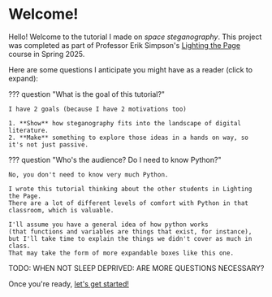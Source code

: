 # Welcome!

Hello! Welcome to the tutorial I made on *space steganography*.
This project was completed as part of Professor Erik Simpson's
[Lighting the Page](https://eriksimpson.sites.grinnell.edu/Connections/Digital/Lighting/index.html)
course in Spring 2025.

Here are some questions I anticipate you might have as a reader (click to expand):

??? question "What is the goal of this tutorial?"

    I have 2 goals (because I have 2 motivations too)

    1. **Show** how steganography fits into the landscape of digital literature.
    2. **Make** something to explore those ideas in a hands on way, so it's not just passive.

??? question "Who's the audience? Do I need to know Python?"

    No, you don't need to know very much Python.

    I wrote this tutorial thinking about the other students in Lighting the Page.
    There are a lot of different levels of comfort with Python in that classroom, which is valuable.

    I'll assume you have a general idea of how python works
    (that functions and variables are things that exist, for instance),
    but I'll take time to explain the things we didn't cover as much in class.
    That may take the form of more expandable boxes like this one.

TODO: WHEN NOT SLEEP DEPRIVED: ARE MORE QUESTIONS NECESSARY?

Once you're ready, [let's get started!](what-is-steg.md)
